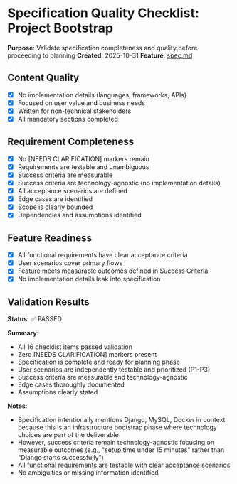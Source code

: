 # Specification Quality Checklist: Project Bootstrap

**Purpose**: Validate specification completeness and quality before proceeding to planning
**Created**: 2025-10-31
**Feature**: [spec.md](../spec.md)

## Content Quality

- [x] No implementation details (languages, frameworks, APIs)
- [x] Focused on user value and business needs
- [x] Written for non-technical stakeholders
- [x] All mandatory sections completed

## Requirement Completeness

- [x] No [NEEDS CLARIFICATION] markers remain
- [x] Requirements are testable and unambiguous
- [x] Success criteria are measurable
- [x] Success criteria are technology-agnostic (no implementation details)
- [x] All acceptance scenarios are defined
- [x] Edge cases are identified
- [x] Scope is clearly bounded
- [x] Dependencies and assumptions identified

## Feature Readiness

- [x] All functional requirements have clear acceptance criteria
- [x] User scenarios cover primary flows
- [x] Feature meets measurable outcomes defined in Success Criteria
- [x] No implementation details leak into specification

## Validation Results

**Status**: ✅ PASSED

**Summary**:
- All 16 checklist items passed validation
- Zero [NEEDS CLARIFICATION] markers present
- Specification is complete and ready for planning phase
- User scenarios are independently testable and prioritized (P1-P3)
- Success criteria are measurable and technology-agnostic
- Edge cases thoroughly documented
- Assumptions clearly stated

**Notes**:
- Specification intentionally mentions Django, MySQL, Docker in context because this is an infrastructure bootstrap phase where technology choices are part of the deliverable
- However, success criteria remain technology-agnostic focusing on measurable outcomes (e.g., "setup time under 15 minutes" rather than "Django starts successfully")
- All functional requirements are testable with clear acceptance scenarios
- No ambiguities or missing information identified
